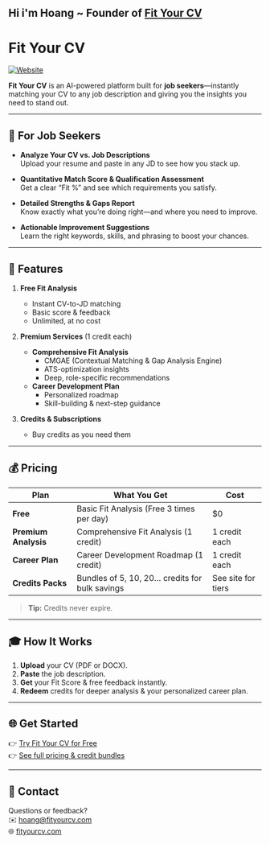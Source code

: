 ## Hi i'm Hoang ~ Founder of [Fit Your CV](https://fityourcv.com)

# Fit Your CV

[![Website](https://img.shields.io/badge/Visit%20Website-https%3A%2F%2Ffityourcv.com-blue)](https://fityourcv.com)

**Fit Your CV** is an AI-powered platform built for **job seekers**—instantly matching your CV to any job description and giving you the insights you need to stand out.

---

## 🎯 For Job Seekers

- **Analyze Your CV vs. Job Descriptions**  
  Upload your resume and paste in any JD to see how you stack up.

- **Quantitative Match Score & Qualification Assessment**  
  Get a clear “Fit %” and see which requirements you satisfy.

- **Detailed Strengths & Gaps Report**  
  Know exactly what you’re doing right—and where you need to improve.

- **Actionable Improvement Suggestions**  
  Learn the right keywords, skills, and phrasing to boost your chances.

---

## 🚀 Features

1. **Free Fit Analysis**  
   - Instant CV-to-JD matching  
   - Basic score & feedback  
   - Unlimited, at no cost

2. **Premium Services** (1 credit each)  
   - **Comprehensive Fit Analysis**  
     - CMGAE (Contextual Matching & Gap Analysis Engine)  
     - ATS-optimization insights  
     - Deep, role-specific recommendations  
   - **Career Development Plan**  
     - Personalized roadmap  
     - Skill-building & next-step guidance

3. **Credits & Subscriptions**  
   - Buy credits as you need them  

---

## 💰 Pricing

| Plan                  | What You Get                                           | Cost             |
|-----------------------|--------------------------------------------------------|------------------|
| **Free**              | Basic Fit Analysis (Free 3 times per day)              | $0               |
| **Premium Analysis**  | Comprehensive Fit Analysis (1 credit)                  | 1 credit each    |
| **Career Plan**       | Career Development Roadmap (1 credit)                  | 1 credit each    |
| **Credits Packs**     | Bundles of 5, 10, 20… credits for bulk savings         | See site for tiers |

> **Tip:** Credits never expire.

---

## 🎓 How It Works

1. **Upload** your CV (PDF or DOCX).  
2. **Paste** the job description.  
3. **Get** your Fit Score & free feedback instantly.  
4. **Redeem** credits for deeper analysis & your personalized career plan.

---

## 🌐 Get Started

👉 [Try Fit Your CV for Free](https://fityourcv.com/free-analysis)  
👉 [See full pricing & credit bundles](https://fityourcv.com/pricing)

---

## 📩 Contact

Questions or feedback?  
✉️ [hoang@fityourcv.com](mailto:hoang@fityourcv.com)  
🌐 [fityourcv.com](https://fityourcv.com)
